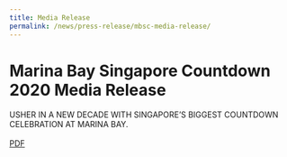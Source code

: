 ```yaml
---
title: Media Release
permalink: /news/press-release/mbsc-media-release/
---
```


# **Marina Bay Singapore Countdown 2020 Media Release**
USHER IN A NEW DECADE WITH SINGAPORE’S BIGGEST COUNTDOWN CELEBRATION AT MARINA BAY.
<br>
<br>
[PDF](/news/press-release/files/)
